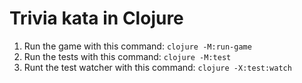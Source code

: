 Trivia kata in Clojure
=========================

1. Run the game with this command: `clojure -M:run-game`
2. Run the tests with this command: `clojure -M:test`
3. Runt the test watcher with this command: `clojure -X:test:watch`

